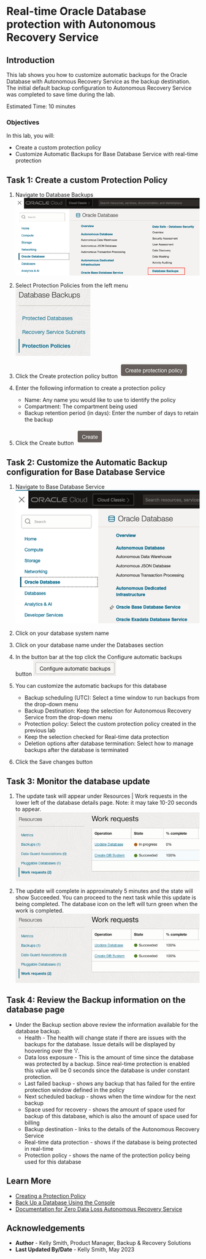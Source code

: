 # Real-time Oracle Database protection with Autonomous Recovery Service

## Introduction

This lab shows you how to customize automatic backups for the Oracle Database with Autonomous Recovery Service as the backup destination.  The initial default backup configuration to Autonomous Recovery Service was completed to save time during the lab.

Estimated Time: 10 minutes

### Objectives

In this lab, you will:
* Create a custom protection policy
* Customize Automatic Backups for Base Database Service with real-time protection

## Task 1: Create a custom Protection Policy

1. Navigate to Database Backups
    ![OCI menu to Database Backups](images/ham_database_dbbackups.png)

2. Select Protection Policies from the left menu
    ![OCI menu showing protection policies](images/recovery_service_protection_policy_menu.png)

3. Click the Create protection policy button
    ![Button to create a protection policy](images/create_protection_policy_button.png)

4. Enter the following information to create a protection policy
    * Name: Any name you would like to use to identify the policy
    * Compartment:  The compartment being used
    * Backup retention period (in days): Enter the number of days to retain the backup

5. Click the Create button
    ![Button to complete the policy creation](images/create_button.png)

## Task 2: Customize the Automatic Backup configuration for Base Database Service

1. Navigate to Base Database Service
    ![OCI menu to Base Database Service](images/ham_baseDB.png)

2. Click on your database system name

3. Click on your database name under the Databases section

4. In the button bar at the top click the Configure automatic backups button
    ![Button to configure automatic backups](images/config_auto_backups_button.png)

5. You can customize the automatic backups for this database
    * Backup scheduling (UTC): Select a time window to run backups from the drop-down menu
    * Backup Destination: Keep the selection for Autonomous Recovery Service from the drop-down menu
    * Protection policy: Select the custom protection policy created in the previous lab
    * Keep the selection checked for Real-time data protection
    * Deletion options after database termination: Select how to manage backups after the database is terminated

6. Click the Save changes button

## Task 3: Monitor the database update

1. The update task will appear under Resources | Work requests in the lower left of the database details page. 
     Note: it may take 10-20 seconds to appear.
    ![Status dialog for work requests](images/update_database.png)

2. The update will complete in approximately 5 minutes and the state will show Succeeded.  You can proceed to the next task while this update is being completed.  The database icon on the left will turn green when the work is completed.
    ![Status dialog showing completed database update](images/update_database_completed.png)

## Task 4: Review the Backup information on the database page

* Under the Backup section above review the information available for the database backup.
    * Health - The health will change state if there are issues with the backups for the database.  Issue details will be displayed by hoovering over the 'i'.
    * Data loss exposure - This is the amount of time since the database was protected by a backup.  Since real-time protection is enabled this value will be 0 seconds since the database is under constant protection.
    * Last failed backup - shows any backup that has failed for the entire protection window defined in the policy
    * Next scheduled backup - shows when the time window for the next backup
    * Space used for recovery - shows the amount of space used for backup of this database, which is also the amount of space used for billing
    * Backup destination - links to the details of the Autonomous Recovery Service
    * Real-time data protection - shows if the database is being protected in real-time
    * Protection policy - shows the name of the protection policy being used for this database

## Learn More

* [Creating a Protection Policy](https://docs.oracle.com/en-us/iaas/recovery-service/doc/create-protection-policy.html#GUID-C73E254E-2019-4EDA-88E0-F0BA68082A65)
* [Back Up a Database Using the Console](https://docs.oracle.com/en/cloud/paas/bm-and-vm-dbs-cloud/dbbackupoci/index.html)
* [Documentation for Zero Data Loss Autonomous Recovery Service](https://docs.oracle.com/en/cloud/paas/recovery-service/dbrsu/)


## Acknowledgements
* **Author** - Kelly Smith, Product Manager, Backup & Recovery Solutions
* **Last Updated By/Date** - Kelly Smith, May 2023
